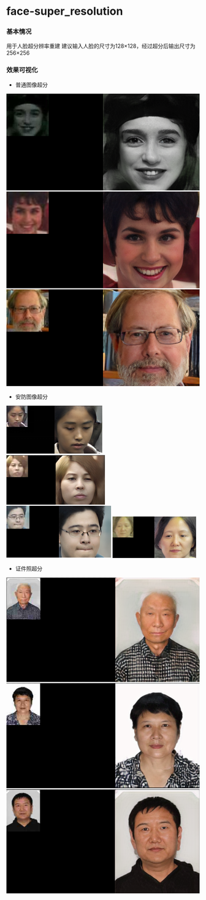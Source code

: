 # face-super_resolution
### 基本情况
用于人脸超分辨率重建
建议输入人脸的尺寸为128×128，经过超分后输出尺寸为256×256

### 效果可视化
* 普通图像超分

![image](example/1.png)
![image](example/2.png)
![image](example/3.png)
* 安防图像超分

![image](example/5.png) ![image](example/6.png)
![image](example/7.png) ![image](example/8.png)
* 证件照超分

![image](example/10.png) 
![image](example/11.png)
![image](example/12.png)

